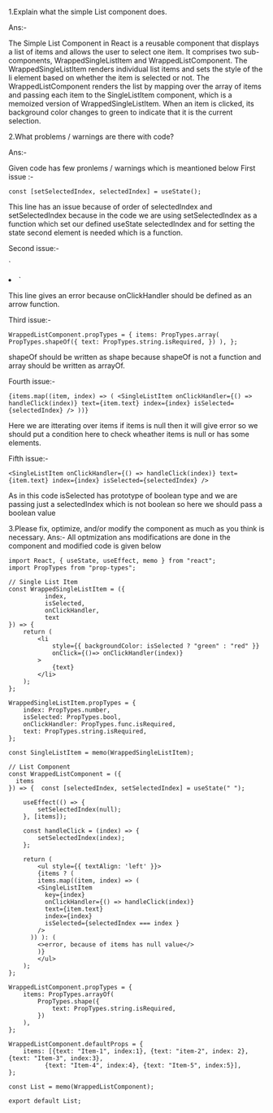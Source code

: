 1.Explain what the simple List component does.

Ans:-

The Simple List Component in React is a reusable component that displays a list of items and allows the user to select one item. It comprises two sub-components, 
WrappedSingleListItem and WrappedListComponent. The WrappedSingleListItem renders individual list items and sets the style of the li element based on whether 
the item is selected or not. The WrappedListComponent renders the list by mapping over the array of items and passing each item to the SingleListItem component,
which is a memoized version of WrappedSingleListItem. When an item is clicked, its background color changes to green to indicate that it is the current selection.

2.What problems / warnings are there with code?

Ans:- 

Given code has few pronlems / warnings which is meantioned below
First issue :-

`
const [setSelectedIndex, selectedIndex] = useState(); `

This line has an issue because of order of selectedIndex and setSelectedIndex because in the code we are using 
setSelectedIndex as a function which set our defined useState selectedIndex and for setting the state second element is needed which is a function.

Second issue:- 

`
<li
      style={{ backgroundColor: isSelected ? 'green' : 'red'}}
      onClick={onClickHandler(index)}

`

This line gives an error because onClickHandler should be defined as an arrow function.

Third issue:-

`
WrappedListComponent.propTypes = {
  items: PropTypes.array(
    PropTypes.shapeOf({
      text: PropTypes.string.isRequired,
    })
  ),
};
`

shapeOf should be written as shape because shapeOf is not a function and array should be written as arrayOf.

Fourth issue:-

`
{items.map((item, index) => (
        <SingleListItem
          onClickHandler={() => handleClick(index)}
          text={item.text}
          index={index}
          isSelected={selectedIndex}
        />
))}
`

Here we are itterating over items if items is null then it will give error so we should put a condition here to check wheather items is null or has some elements.

Fifth issue:-

`
<SingleListItem
          onClickHandler={() => handleClick(index)}
          text={item.text}
          index={index}
          isSelected={selectedIndex}
/>
`

As in this code isSelected has prototype of boolean type and we are passing just a selectedIndex which is not boolean so here we should pass a boolean value


3.Please fix, optimize, and/or modify the component as much as you think is necessary.
Ans:- All optmization ans  modifications are done in the component and modified code is given below 

```
import React, { useState, useEffect, memo } from "react";
import PropTypes from "prop-types";

// Single List Item
const WrappedSingleListItem = ({ 
          index, 
          isSelected, 
          onClickHandler, 
          text 
}) => {
	return (
		<li
			style={{ backgroundColor: isSelected ? "green" : "red" }}
			onClick={()=> onClickHandler(index)}
		>
			{text}
		</li>
	);
};

WrappedSingleListItem.propTypes = {
	index: PropTypes.number,
	isSelected: PropTypes.bool,
	onClickHandler: PropTypes.func.isRequired,
	text: PropTypes.string.isRequired,
};

const SingleListItem = memo(WrappedSingleListItem);

// List Component
const WrappedListComponent = ({ 
  items 
}) => {  const [selectedIndex, setSelectedIndex] = useState(" ");

	useEffect(() => {
		setSelectedIndex(null);
	}, [items]);

	const handleClick = (index) => {
		setSelectedIndex(index);
	};

	return (
		<ul style={{ textAlign: 'left' }}>
		{items ? (
        items.map((item, index) => (
        <SingleListItem
          key={index}
          onClickHandler={() => handleClick(index)}
          text={item.text}
          index={index}
          isSelected={selectedIndex === index }
        />
      )) ): (
        <>error, because of items has null value</>
        )}
		</ul>
	);
};

WrappedListComponent.propTypes = {
	items: PropTypes.arrayOf(
		PropTypes.shape({
			text: PropTypes.string.isRequired,
		})
	),
};

WrappedListComponent.defaultProps = {
	items: [{text: "Item-1", index:1}, {text: "item-2", index: 2}, {text: "Item-3", index:3}, 
          {text: "Item-4", index:4}, {text: "Item-5", index:5}],
};

const List = memo(WrappedListComponent);

export default List;

```
